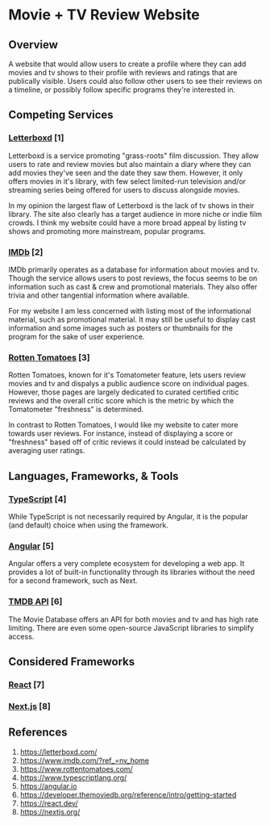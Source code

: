 # Movie + TV Review Website
## Overview
A website that would allow users to create a profile where they can add movies and tv shows to their profile with reviews and ratings that are publically visible. Users could also follow other users to see their reviews on a timeline, or possibly follow specific programs they're interested in.

## Competing Services

### [Letterboxd](https://letterboxd.com/welcome) [1]
Letterboxd is a service promoting "grass-roots" film discussion. They allow users to rate and review movies but also maintain a diary where they can add movies they've seen and the date they saw them. However, it only offers movies in it's library, with few select limited-run television and/or streaming series being offered for users to discuss alongside movies.

In my opinion the largest flaw of Letterboxd is the lack of tv shows in their library. The site also clearly has a target audience in more niche or indie film crowds. I think my website could have a more broad appeal by listing tv shows and promoting more mainstream, popular programs.

### [IMDb](https://www.imdb.com/?ref_=nv_home) [2]
IMDb primarily operates as a database for information about movies and tv. Though the service allows users to post reviews, the focus seems to be on information such as cast & crew and promotional materials. They also offer trivia and other tangential information where available.

For my website I am less concerned with listing most of the informational material, such as promotional material. It may still be useful to display cast information and some images such as posters or thumbnails for the program for the sake of user experience.

### [Rotten Tomatoes](https://www.rottentomatoes.com/) [3]
Rotten Tomatoes, known for it's Tomatometer feature, lets users review movies and tv and dispalys a public audience score on individual pages. However, those pages are largely dedicated to curated certified critic reviews and the overall critic score which is the metric by which the Tomatometer "freshness" is determined.

In contrast to Rotten Tomatoes, I would like my website to cater more towards user reviews. For instance, instead of displaying a score or "freshness" based off of critic reviews it could instead be calculated by averaging user ratings.

## Languages, Frameworks, & Tools

### [TypeScript](https://www.typescriptlang.org/) [4]
While TypeScript is not necessarily required by Angular, it is the popular (and default) choice when using the framework.
### [Angular](https://angular.io) [5]
Angular offers a very complete ecosystem for developing a web app. It provides a lot of built-in functionality through its libraries without the need for a second framework, such as Next.
### [TMDB API](https://developer.themoviedb.org/reference/intro/getting-started) [6]
The Movie Database offers an API for both movies and tv and has high rate limiting. There are even some open-source JavaScript libraries to simplify access.
 
## Considered Frameworks

### [React](https://react.dev/) [7]
### [Next.js](https://nextjs.org/) [8]

## References
1. https://letterboxd.com/
2. https://www.imdb.com/?ref_=nv_home
3. https://www.rottentomatoes.com/
4. https://www.typescriptlang.org/
5. https://angular.io
6. https://developer.themoviedb.org/reference/intro/getting-started
7. https://react.dev/
8. https://nextjs.org/
